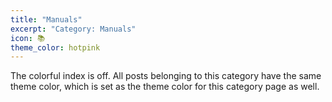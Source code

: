 ```yaml
---
title: "Manuals"
excerpt: "Category: Manuals"
icon: 📚
theme_color: hotpink
---
```

The colorful index is off. All posts belonging to this category have the same theme color, which is set as the theme color for this category page as well.

